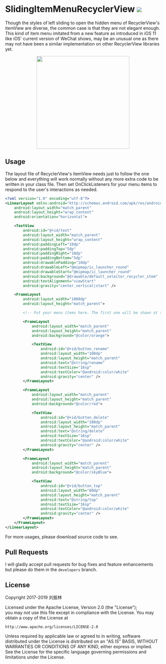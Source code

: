 # SlidingItemMenuRecyclerView [![](https://jitpack.io/v/freeze-frames/SlidingItemMenuRecyclerView.svg)](https://jitpack.io/#freeze-frames/SlidingItemMenuRecyclerView)

Though the styles of left sliding to open the hidden menu of RecyclerView's itemView are diverse,
the common case is that they are not elegant enough. This kind of item menu imitated from a
new feature as introduced in iOS 11 like iOS' current version of WeChat shows, may be an unusual one
as there may not have been a similar implementation on other RecyclerView libraries yet.

<div align="center">
    <img src="https://raw.githubusercontent.com/ApksHolder/SlidingItemMenuRecyclerView/master/simrv.gif" width="300">
</div>


## Usage
The layout file of RecyclerView's itemView needs just to follow the one below and everything
will work normally without any more extra code to be written in your class file.
Then set OnClickListeners for your menu items to respond to the user's interactions as needed.
```xml
<?xml version="1.0" encoding="utf-8"?>
<LinearLayout xmlns:android="http://schemas.android.com/apk/res/android"
    android:layout_width="match_parent"
    android:layout_height="wrap_content"
    android:orientation="horizontal">

    <TextView
        android:id="@+id/text"
        android:layout_width="match_parent"
        android:layout_height="wrap_content"
        android:paddingLeft="10dp"
        android:paddingTop="5dp"
        android:paddingRight="10dp"
        android:paddingBottom="5dp"
        android:drawablePadding="10dp"
        android:drawableLeft="@mipmap/ic_launcher_round"
        android:drawableStart="@mipmap/ic_launcher_round"
        android:background="@drawable/default_selector_recycler_item"
        android:textAlignment="viewStart"
        android:gravity="center_vertical|start" />

    <FrameLayout
        android:layout_width="1000dp"
        android:layout_height="match_parent">

        <!-- Put your menu items here. The first one will be shown at the horizontal start. -->

        <FrameLayout
            android:layout_width="match_parent"
            android:layout_height="match_parent"
            android:background="@color/orange">

            <TextView
                android:id="@+id/button_rename"
                android:layout_width="100dp"
                android:layout_height="match_parent"
                android:text="@string/rename"
                android:textSize="16sp"
                android:textColor="@android:color/white"
                android:gravity="center" />
        </FrameLayout>

        <FrameLayout
            android:layout_width="match_parent"
            android:layout_height="match_parent"
            android:background="@color/red">

            <TextView
                android:id="@+id/button_delete"
                android:layout_width="100dp"
                android:layout_height="match_parent"
                android:text="@string/delete"
                android:textSize="16sp"
                android:textColor="@android:color/white"
                android:gravity="center" />
        </FrameLayout>

        <FrameLayout
            android:layout_width="match_parent"
            android:layout_height="match_parent"
            android:background="@color/skyBlue">

            <TextView
                android:id="@+id/button_top"
                android:layout_width="80dp"
                android:layout_height="match_parent"
                android:text="@string/top"
                android:textSize="16sp"
                android:textColor="@android:color/white"
                android:gravity="center" />
        </FrameLayout>
    </FrameLayout>
</LinearLayout>
```
For more usages, please download source code to see.


## Pull Requests
I will gladly accept pull requests for bug fixes and feature enhancements but please do them
in the `developers` branch.


## License
Copyright 2017-2019 刘振林

Licensed under the Apache License, Version 2.0 (the "License"); <br>
you may not use this file except in compliance with the License. You may obtain a copy of the License at

    http://www.apache.org/licenses/LICENSE-2.0

Unless required by applicable law or agreed to in writing, software distributed under the License
is distributed on an "AS IS" BASIS, WITHOUT WARRANTIES OR CONDITIONS OF ANY KIND, either express
or implied. See the License for the specific language governing permissions and limitations
under the License.
